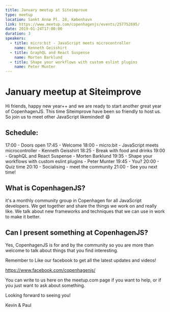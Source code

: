 ```yaml
---
title: January meetup at Siteimprove
type: meetup
location: Sankt Annæ Pl. 28, København
link: https://www.meetup.com/copenhagenjs/events/257752695/
date: 2019-01-24T17:00:00
duration: 3
speakers:
  - title: micro:bit - JavaScript meets microcontroller
    name: Kenneth Geisshirt
  - title: GraphQL and React Suspense
    name: Morten Barklund
  - title: Shape your workflows with custom eslint plugins
    name: Peter Munter
---
```


# January meetup at Siteimprove


Hi friends, happy new year++ and we are ready to start another great year of CopenhagenJS. This time Siteimprove have been so friendly to host us. So join us to meet other JavaScript likeminded! 😄

## Schedule:
17:00 - Doors open
17:45 - Welcome
18:00 - micro:bit - JavaScript meets microcontroller - Kenneth Geisshirt
18:25 - Break with food and drinks
19:00 - GraphQL and React Suspense - Morten Barklund
19:35 - Shape your workflows with custom eslint plugins - Peter Munter
19:45 - You?
20:00 - Quiz time
20:10 - Socialising - meet the community
21:00 - See you next time!

## What is CopenhagenJS?
it's a monthly community group in Copenhagen for all JavaScript developers. We get together and share the things we work on and really like. We talk about new frameworks and techniques that we can use in work to make it better.

## Can I present something at CopenhagenJS?
Yes, CopenhagenJS is for and by the community so you are more than welcome to talk about things that you find interesting.

Remember to Like our facebook to get all the latest updates and videos!

https://www.facebook.com/copenhagenjs/

You can write to us here on the meetup.com page if you want to help, or if you just want to ask about something.

Looking forward to seeing you!

Kevin &amp; Paul
